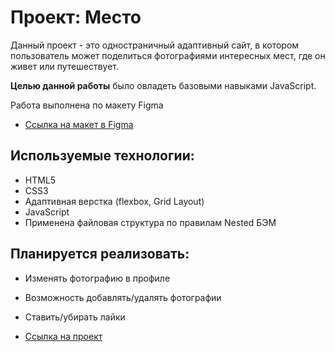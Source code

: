 # Проект: Место

Данный проект - это одностраничный адаптивный сайт, в котором пользователь может поделиться фотографиями интересных мест, где он живет или путешествует.

**Целью данной работы** было овладеть базовыми навыками JavaScript.

Работа выполнена по макету Figma

* [Ссылка на макет в Figma](https://www.figma.com/file/2cn9N9jSkmxD84oJik7xL7/JavaScript.-Sprint-4?node-id=0%3A1)

## Используемые технологии:
* HTML5
* CSS3
* Адаптивная верстка (flexbox, Grid Layout)
* JavaScript
* Применена файловая структура по правилам Nested БЭМ

## Планируется реализовать:
* Изменять фотографию в профиле
* Возможность добавлять/удалять фотографии
* Ставить/убирать лайки

* [Ссылка на проект](https://elena-zinchenko.github.io/russian-travel/index.html)
